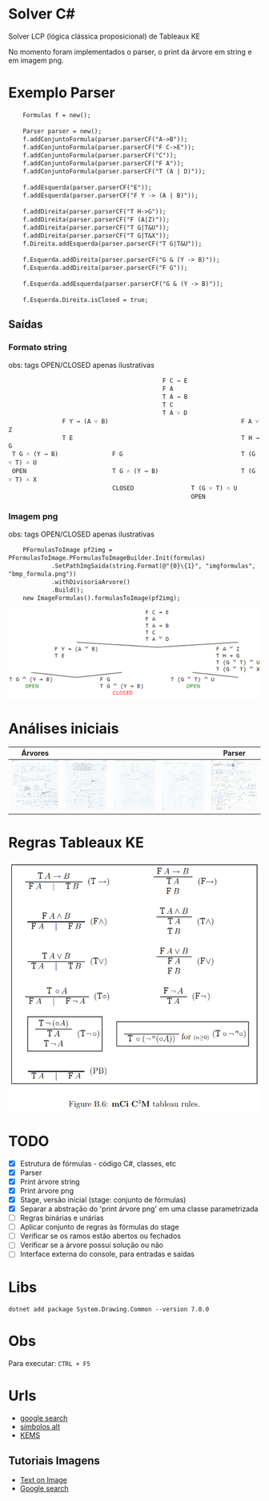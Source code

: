 # Solver C#

Solver LCP (lógica clássica proposicional) de Tableaux KE

No momento foram implementados o parser, o print da árvore em string e em imagem png.

# Exemplo Parser

```
    Formulas f = new();

    Parser parser = new();
    f.addConjuntoFormula(parser.parserCF("A->B"));
    f.addConjuntoFormula(parser.parserCF("F C->E"));
    f.addConjuntoFormula(parser.parserCF("C"));
    f.addConjuntoFormula(parser.parserCF("F A"));
    f.addConjuntoFormula(parser.parserCF("T (A | D)"));

    f.addEsquerda(parser.parserCF("E"));
    f.addEsquerda(parser.parserCF("F Y -> (A | B)"));

    f.addDireita(parser.parserCF("T H->G"));
    f.addDireita(parser.parserCF("F (A|Z)"));
    f.addDireita(parser.parserCF("T G|T&U"));
    f.addDireita(parser.parserCF("T G|T&X"));
    f.Direita.addEsquerda(parser.parserCF("T G|T&U"));

    f.Esquerda.addDireita(parser.parserCF("G & (Y -> B)"));
    f.Esquerda.addDireita(parser.parserCF("F G"));

    f.Esquerda.addEsquerda(parser.parserCF("G & (Y -> B)"));

    f.Esquerda.Direita.isClosed = true;
```

## Saídas

### Formato string

obs: tags OPEN/CLOSED apenas ilustrativas

```
                                           F C → E                            
                                           F A                                
                                           T A → B                            
                                           T C                                
                                           T A ˅ D                            
               F Y → (A ˅ B)                                     F A ˅ Z      
               T E                                               T H → G      
 T G ˄ (Y → B)               F G                                 T (G ˅ T) ˄ U
 OPEN                        T G ˄ (Y → B)                       T (G ˅ T) ˄ X
                             CLOSED                T (G ˅ T) ˄ U              
                                                   OPEN                       
```


### Imagem png

obs: tags OPEN/CLOSED apenas ilustrativas

```
    PFormulasToImage pf2img = PFormulasToImage.PFormulasToImageBuilder.Init(formulas)
            .SetPathImgSaida(string.Format(@"{0}\{1}", "imgformulas", "bmp_formula.png"))
            .withDivisoriaArvore()
            .Build();
    new ImageFormulas().formulasToImage(pf2img);
```

![Exemplo de árvore](https://github.com/surfx/solver/blob/main/imgformulas/bmp_formula.png?raw=true)

# Análises iniciais


| Árvores |        |         |        | Parser  |
| ------- | ------ | ------- | ------ | ------- |
|<a href="imagens\estudos\arv_001.jpg" target="_blank"><img src="imagens\estudos\arv_001.jpg" alt="Árvore Inicial" width="100" height="100"></a>|<a href="imagens\estudos\arv_002.jpg" target="_blank"><img src="imagens\estudos\arv_002.jpg" alt="Árvore Inicial" width="100" height="100"></a>|<a href="imagens\estudos\arv_003.jpg" target="_blank"><img src="imagens\estudos\arv_003.jpg" alt="Árvore Inicial" width="100" height="100"></a>|<a href="imagens\estudos\arv_004.jpg" target="_blank"><img src="imagens\estudos\arv_004.jpg" alt="Árvore Inicial" width="100" height="100"></a>|<a href="imagens\estudos\parser_001.jpg" target="_blank"><img src="imagens\estudos\parser_001.jpg" alt="Parser Inicial" width="100" height="100"></a>|

# Regras Tableaux KE

![Regras Tableaux KE](https://github.com/surfx/solver/blob/main/imagens/rules1.png?raw=true)

# TODO

- [x] Estrutura de fórmulas - código C#, classes, etc
- [x] Parser
- [x] Print árvore string
- [x] Print árvore png
- [x] Stage, versão inicial \(stage: conjunto de fórmulas)
- [x] Separar a abstração do 'print árvore png' em uma classe parametrizada
- [ ] Regras binárias e unárias
- [ ] Aplicar conjunto de regras às fórmulas do stage
- [ ] Verificar se os ramos estão abertos ou fechados
- [ ] Verificar se a árvore possui solução ou não
- [ ] Interface externa do console, para entradas e saídas

# Libs

```
dotnet add package System.Drawing.Common --version 7.0.0
```

# Obs

Para executar: `CTRL + F5`

# Urls

- [google search](https://www.google.com/search?q=tableu+ke+proof&tbm=isch&ved=2ahUKEwjq2Zu77LT_AhXcrZUCHb0dDdUQ2-cCegQIABAA&oq=tableu+ke+proof&gs_lcp=CgNpbWcQA1DPA1icDGCQDWgAcAB4AIAB5wGIAbgKkgEDMi02mAEAoAEBqgELZ3dzLXdpei1pbWfAAQE&sclient=img&ei=82aCZKqUFtzb1sQPvbu0qA0&bih=1086&biw=2154&client=opera-gx&hs=Kn8#imgrc=4ioBaZZw7fOZwM)
- [símbolos alt](https://www.freecodecamp.org/portuguese/news/codigos-alt-como-digitar-caracteres-especiais-e-simbolos-do-teclado-no-windows-usando-as-teclas-alt/)
- [KEMS](https://github.com/adolfont/KEMS)

## Tutoriais Imagens

- [Text on Image](https://stackoverflow.com/questions/6826921/write-text-on-an-image-in-c-sharp)
- [Google search](t.ly/_m-Z)




